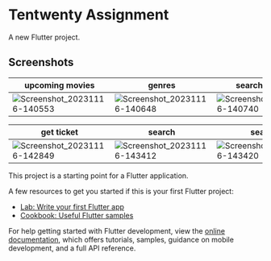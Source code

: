 # Tentwenty Assignment

A new Flutter project.


## Screenshots

| upcoming movies                    | genres                    | search results                    | watch trailer                    |
| ---------------------------| ---------------------------| ---------------------------| ---------------------------|
| ![Screenshot_20231116-140553](https://github.com/idaudk/daud_khan_tentwenty_assignment/assets/67828800/27580f66-c618-4256-8ba0-b8161581da4e) | ![Screenshot_20231116-140648](https://github.com/idaudk/daud_khan_tentwenty_assignment/assets/67828800/a24e7d9e-2ebf-4850-9ba3-f8d379355f4f) | ![Screenshot_20231116-140740](https://github.com/idaudk/daud_khan_tentwenty_assignment/assets/67828800/4ea72727-b8c5-4391-bdb3-c0b2e905ae20) | ![Screenshot_20231116-140806](https://github.com/idaudk/daud_khan_tentwenty_assignment/assets/67828800/7575ac0e-9c7a-4d12-bcd4-72e0eb5d0c63) |

| get ticket                    | search                    | search                    | movie details                    |
| ---------------------------| ---------------------------| ---------------------------| ---------------------------|
| ![Screenshot_20231116-142849](https://github.com/idaudk/daud_khan_tentwenty_assignment/assets/67828800/69e19a7a-6901-4982-9f15-3526f0bd3f6b) | ![Screenshot_20231116-143412](https://github.com/idaudk/daud_khan_tentwenty_assignment/assets/67828800/15549f54-6f8e-4e42-9b51-c52ebd0f4b6b) | ![Screenshot_20231116-143420](https://github.com/idaudk/daud_khan_tentwenty_assignment/assets/67828800/f6ccd00d-2ae6-4e33-b9cb-b21307fd5596) | ![Screenshot_20231116-140633](https://github.com/idaudk/daud_khan_tentwenty_assignment/assets/67828800/c6232648-0e91-499a-8cdf-39296702f97b) |

















This project is a starting point for a Flutter application.

A few resources to get you started if this is your first Flutter project:

- [Lab: Write your first Flutter app](https://docs.flutter.dev/get-started/codelab)
- [Cookbook: Useful Flutter samples](https://docs.flutter.dev/cookbook)

For help getting started with Flutter development, view the
[online documentation](https://docs.flutter.dev/), which offers tutorials,
samples, guidance on mobile development, and a full API reference.
